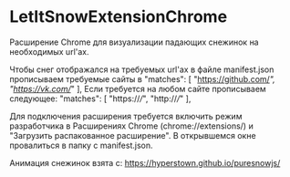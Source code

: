 # LetItSnowExtensionChrome

Расширение Chrome для визуализации падающих снежинок на необходимых url'ах.

Чтобы снег отображался на требуемых url'ах в файле manifest.json прописываем требуемые сайты в 
            "matches": [
				"https://github.com/*",
				"https://vk.com/*"
			],
Если требуется на любом сайте прописываем следующее:
            "matches": [
				"https://*/*",
				"http://*/*"
			],


Для подключения расширения требуется включить режим разработчика в Расширениях Chrome (chrome://extensions/) и "Загрузить распакованное расширение". В открывшемся окне провалиться в папку с manifest.json.

Анимация снежинок взята с:
https://hyperstown.github.io/puresnowjs/
